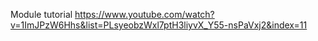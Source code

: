 Module tutorial
https://www.youtube.com/watch?v=1ImJPzW6Hhs&list=PLsyeobzWxl7ptH3liyvX_Y55-nsPaVxj2&index=11
